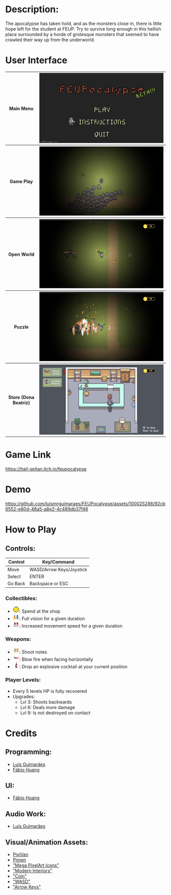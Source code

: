 
# Description:
The apocalypse has taken hold, and as the monsters close in, there is little hope left for the student at FEUP. Try to survive long enough in this hellish place surrounded by a horde of grotesque monsters that seemed to have crawled their way up from the underworld.

# User Interface
<table>
   <tr>
    <th>Main Menu</th>
    <th><img src="./img/screenshot_0.png" alt="Main Menu"></th>
  </tr>
  <tr>
    <th>Game Play</th>
    <th><img src="./img/screenshot_1.png" alt="Game Play 1" ></th>
  </tr>
  <tr>
    <th>Open World</th>
    <th><img src="./img/screenshot_2.png" alt="Game Play 2" ></th>
  </tr>
  <tr>
    <th>Puzzle</th>
    <th><img src="./img/screenshot_3.png" alt="Game Play 3" ></th>
  </tr>
  <tr>
    <th>Store (Dona Beatriz)</th>
    <th><img src="./img/screenshot_4.png" alt="Store" ></th>
  </tr>
  
</table>

# Game Link
https://hail-seitan.itch.io/feupocalypse

# Demo
https://github.com/luismrguimaraes/FEUPocalypse/assets/100025288/92cb6552-e80d-48a5-a8e2-4c489db37f46

# How to Play
## Controls:
| Control       | Key/Command            |
|---------------|------------------------|
| Move          | WASD/Arrow Keys/Joystick |
| Select        | ENTER                  |
| Go Back       | Backspace or ESC       |

### Collectibles:
- <img src="./img/coin.png" width="20" height="20">: Spend at the shop
- <img src="./img/light.png" width="20" height="20">: Full vision for a given duration
- <img src="./img/boots.png" width="20" height="20">: Increased movement speed for a given duration

### Weapons:
- <img src="./img/notes.png" width="20" height="20">: Shoot notes
- <img src="./img/flame_breath.png" width="20" height="20">: Blow fire when facing horizontally
- <img src="./img/molotov.png" width="20" height="20">: Drop an explosive cocktail at your current position

### Player Levels:
- Every 5 levels HP is fully recovered
- Upgrades:
  - Lvl 3: Shoots backwards
  - Lvl 6: Deals more damage
  - Lvl 9: Is not destroyed on contact

# Credits
## Programming:
- [Luís Guimarães](https://luismrguimaraes.github.io/)
- [Fábio Huang](https://github.com/FabioMiguel2000)
## UI:
- [Fábio Huang](https://github.com/FabioMiguel2000)
## Audio Work:
- [Luís Guimarães](https://luismrguimaraes.github.io/)
## Visual/Animation Assets:
- [PixiVan](https://pixivan.itch.io/)
- [Pimen](https://pimen.itch.io/)
- ["Mega PixelArt Icons"](https://poloviiinkin.itch.io/mega-pixel-art-32x32-px-icons-sprite-sheet)
- ["Modern Interiors"](https://limezu.itch.io/moderninteriors/devlog/244045/free-version-overview-18042021-update)
- ["Coin"](https://www.pixilart.com/art/coin-sprite-sheet-c7f297523ce57fc)
- ["WASD"](http://pixelartmaker.com/art/c0e14b48a37d57f)
- ["Arrow Keys"](http://pixelartmaker.com/art/7efa119103ffc71)
